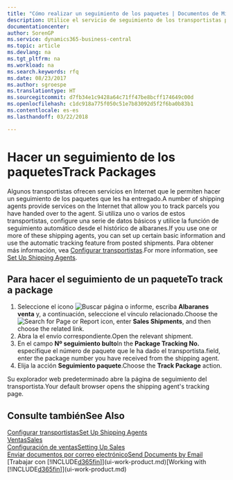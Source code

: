 ```yaml
---
title: "Cómo realizar un seguimiento de los paquetes | Documentos de Microsoft"
description: Utilice el servicio de seguimiento de los transportistas para ver el progreso de una entrega.
documentationcenter: 
author: SorenGP
ms.service: dynamics365-business-central
ms.topic: article
ms.devlang: na
ms.tgt_pltfrm: na
ms.workload: na
ms.search.keywords: rfq
ms.date: 08/23/2017
ms.author: sgroespe
ms.translationtype: HT
ms.sourcegitcommit: d7fb34e1c9428a64c71ff47be8bcff174649c00d
ms.openlocfilehash: c1dc918a775f050c51e7b83092d5f2f6ba0b83b1
ms.contentlocale: es-es
ms.lasthandoff: 03/22/2018

---
```

# <a name="track-packages"></a><span data-ttu-id="9f53e-103">Hacer un seguimiento de los paquetes</span><span class="sxs-lookup"><span data-stu-id="9f53e-103">Track Packages</span></span>
<span data-ttu-id="9f53e-104">Algunos transportistas ofrecen servicios en Internet que le permiten hacer un seguimiento de los paquetes que les ha entregado.</span><span class="sxs-lookup"><span data-stu-id="9f53e-104">A number of shipping agents provide services on the Internet that allow you to track parcels you have handed over to the agent.</span></span> <span data-ttu-id="9f53e-105">Si utiliza uno o varios de estos transportistas, configure una serie de datos básicos y utilice la función de seguimiento automático desde el histórico de albaranes.</span><span class="sxs-lookup"><span data-stu-id="9f53e-105">If you use one or more of these shipping agents, you can set up certain basic information and use the automatic tracking feature from posted shipments.</span></span> <span data-ttu-id="9f53e-106">Para obtener más información, vea [Configurar transportistas](sales-how-to-set-up-shipping-agents.md).</span><span class="sxs-lookup"><span data-stu-id="9f53e-106">For more information, see [Set Up Shipping Agents](sales-how-to-set-up-shipping-agents.md).</span></span>

## <a name="to-track-a-package"></a><span data-ttu-id="9f53e-107">Para hacer el seguimiento de un paquete</span><span class="sxs-lookup"><span data-stu-id="9f53e-107">To track a package</span></span>
1. <span data-ttu-id="9f53e-108">Seleccione el icono ![Buscar página o informe](media/ui-search/search_small.png "icono Buscar página o informe"), escriba **Albaranes venta** y, a continuación, seleccione el vínculo relacionado.</span><span class="sxs-lookup"><span data-stu-id="9f53e-108">Choose the ![Search for Page or Report](media/ui-search/search_small.png "Search for Page or Report icon") icon, enter **Sales Shipments**, and then choose the related link.</span></span>
2. <span data-ttu-id="9f53e-109">Abra la el envío correspondiente.</span><span class="sxs-lookup"><span data-stu-id="9f53e-109">Open the relevant shipment.</span></span>
3. <span data-ttu-id="9f53e-110">En el campo **Nº seguimiento bulto**</span><span class="sxs-lookup"><span data-stu-id="9f53e-110">In the **Package Tracking No.**</span></span> <span data-ttu-id="9f53e-111">especifique el número de paquete que le ha dado el transportista.</span><span class="sxs-lookup"><span data-stu-id="9f53e-111">field, enter the package number you have received from the shipping agent.</span></span>
4. <span data-ttu-id="9f53e-112">Elija la acción **Seguimiento paquete**.</span><span class="sxs-lookup"><span data-stu-id="9f53e-112">Choose the **Track Package** action.</span></span>

<span data-ttu-id="9f53e-113">Su explorador web predeterminado abre la página de seguimiento del transportista.</span><span class="sxs-lookup"><span data-stu-id="9f53e-113">Your default browser opens the shipping agent's tracking page.</span></span>

## <a name="see-also"></a><span data-ttu-id="9f53e-114">Consulte también</span><span class="sxs-lookup"><span data-stu-id="9f53e-114">See Also</span></span>
[<span data-ttu-id="9f53e-115">Configurar transportistas</span><span class="sxs-lookup"><span data-stu-id="9f53e-115">Set Up Shipping Agents</span></span>](sales-how-to-set-up-shipping-agents.md)  
[<span data-ttu-id="9f53e-116">Ventas</span><span class="sxs-lookup"><span data-stu-id="9f53e-116">Sales</span></span>](sales-manage-sales.md)  
[<span data-ttu-id="9f53e-117">Configuración de ventas</span><span class="sxs-lookup"><span data-stu-id="9f53e-117">Setting Up Sales</span></span>](sales-setup-sales.md)  
[<span data-ttu-id="9f53e-118">Enviar documentos por correo electrónico</span><span class="sxs-lookup"><span data-stu-id="9f53e-118">Send Documents by Email</span></span>](ui-how-send-documents-email.md)  
<span data-ttu-id="9f53e-119">[Trabajar con [!INCLUDE[d365fin](includes/d365fin_md.md)]](ui-work-product.md)</span><span class="sxs-lookup"><span data-stu-id="9f53e-119">[Working with [!INCLUDE[d365fin](includes/d365fin_md.md)]](ui-work-product.md)</span></span>


